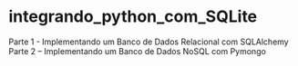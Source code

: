 # integrando_python_com_SQLite
Parte 1 - Implementando um Banco de Dados Relacional com SQLAlchemy
Parte 2 – Implementando um Banco de Dados NoSQL com Pymongo
